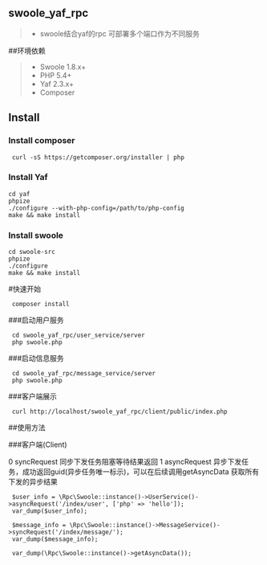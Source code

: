 ## swoole_yaf_rpc
> * swoole结合yaf的rpc  可部署多个端口作为不同服务

##环境依赖
> * Swoole 1.8.x+
> * PHP 5.4+
> * Yaf 2.3.x+
> * Composer

## Install

### Install composer
```
 curl -sS https://getcomposer.org/installer | php
```

### Install Yaf
```
cd yaf
phpize
./configure --with-php-config=/path/to/php-config
make && make install
```

### Install swoole
```
cd swoole-src
phpize
./configure
make && make install
```
#快速开始
```
 composer install
```

###启动用户服务
```
 cd swoole_yaf_rpc/user_service/server
 php swoole.php
```

###启动信息服务
```
 cd swoole_yaf_rpc/message_service/server
 php swoole.php
```

###客户端展示
```
 curl http://localhost/swoole_yaf_rpc/client/public/index.php
```

##使用方法

###客户端(Client)

0 syncRequest 同步下发任务阻塞等待结果返回
1 asyncRequest 异步下发任务，成功返回guid(异步任务唯一标示)，可以在后续调用getAsyncData 获取所有下发的异步结果

```
 $user_info = \Rpc\Swoole::instance()->UserService()->asyncRequest('/index/user', ['php' => 'hello']);
 var_dump($user_info);

 $message_info = \Rpc\Swoole::instance()->MessageService()->syncRequest('/index/message/');
 var_dump($message_info);

 var_dump(\Rpc\Swoole::instance()->getAsyncData());
```


